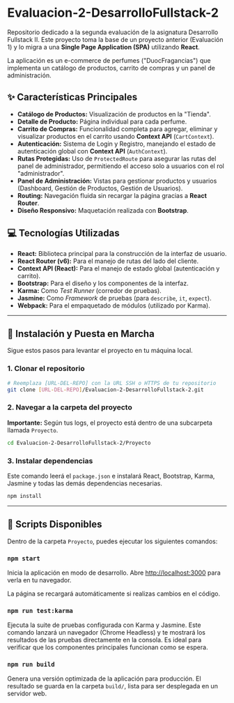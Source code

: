 # Evaluacion-2-DesarrolloFullstack-2

Repositorio dedicado a la segunda evaluación de la asignatura Desarrollo Fullstack II. Este proyecto toma la base de un proyecto anterior (Evaluación 1) y lo migra a una **Single Page Application (SPA)** utilizando **React**.

La aplicación es un e-commerce de perfumes ("DuocFragancias") que implementa un catálogo de productos, carrito de compras y un panel de administración.

## ✨ Características Principales

* **Catálogo de Productos:** Visualización de productos en la "Tienda".
* **Detalle de Producto:** Página individual para cada perfume.
* **Carrito de Compras:** Funcionalidad completa para agregar, eliminar y visualizar productos en el carrito usando **Context API** (`CartContext`).
* **Autenticación:** Sistema de Login y Registro, manejando el estado de autenticación global con **Context API** (`AuthContext`).
* **Rutas Protegidas:** Uso de `ProtectedRoute` para asegurar las rutas del panel de administrador, permitiendo el acceso solo a usuarios con el rol "administrador".
* **Panel de Administración:** Vistas para gestionar productos y usuarios (Dashboard, Gestión de Productos, Gestión de Usuarios).
* **Routing:** Navegación fluida sin recargar la página gracias a **React Router**.
* **Diseño Responsivo:** Maquetación realizada con **Bootstrap**.

## 💻 Tecnologías Utilizadas

* **React:** Biblioteca principal para la construcción de la interfaz de usuario.
* **React Router (v6):** Para el manejo de rutas del lado del cliente.
* **Context API (React):** Para el manejo de estado global (autenticación y carrito).
* **Bootstrap:** Para el diseño y los componentes de la interfaz.
* **Karma:** Como *Test Runner* (corredor de pruebas).
* **Jasmine:** Como *Framework* de pruebas (para `describe`, `it`, `expect`).
* **Webpack:** Para el empaquetado de módulos (utilizado por Karma).

---

## 🚀 Instalación y Puesta en Marcha

Sigue estos pasos para levantar el proyecto en tu máquina local.

### 1. Clonar el repositorio

```bash
# Reemplaza [URL-DEL-REPO] con la URL SSH o HTTPS de tu repositorio
git clone [URL-DEL-REPO]/Evaluacion-2-DesarrolloFullstack-2.git
````

### 2\. Navegar a la carpeta del proyecto

**Importante:** Según tus logs, el proyecto está dentro de una subcarpeta llamada `Proyecto`.

```bash
cd Evaluacion-2-DesarrolloFullstack-2/Proyecto
```

### 3\. Instalar dependencias

Este comando leerá el `package.json` e instalará React, Bootstrap, Karma, Jasmine y todas las demás dependencias necesarias.

```bash
npm install
```

-----

## 📜 Scripts Disponibles

Dentro de la carpeta `Proyecto`, puedes ejecutar los siguientes comandos:

### `npm start`

Inicia la aplicación en modo de desarrollo.
Abre [http://localhost:3000](https://www.google.com/search?q=http://localhost:3000) para verla en tu navegador.

La página se recargará automáticamente si realizas cambios en el código.

### `npm run test:karma`

Ejecuta la suite de pruebas configurada con Karma y Jasmine.
Este comando lanzará un navegador (Chrome Headless) y te mostrará los resultados de las pruebas directamente en la consola. Es ideal para verificar que los componentes principales funcionan como se espera.

### `npm run build`

Genera una versión optimizada de la aplicación para producción.
El resultado se guarda en la carpeta `build/`, lista para ser desplegada en un servidor web.
